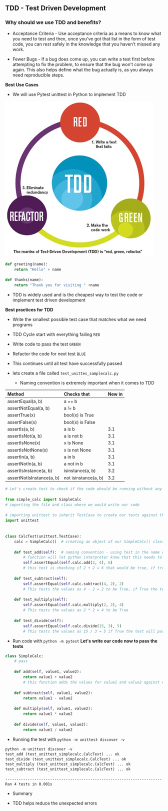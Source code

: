 ## TDD - Test Driven Development
### Why should we use TDD and benefits?
- Acceptance Criteria -  Use acceptance criteria as a means to know what you need to test and then,
  once you've got that list in the form of test code, you can rest safely in the knowledge that you haven't missed any work.
  
- Fewer Bugs - If a bug does come up, you can write a test first before attempting to fix the problem, to ensure that the bug won't come up again. This also helps define what the bug actually is, as you always need reproducible steps.  


**Best Use Cases**
- We will use Pytest unittest in Python to implement TDD

![img.png](img.png)

```python
def greeting(name):
    return "Hello" + name

def thanks(name):
    return "Thank you for visiting " +name
```

- TDD is widely used and is the cheapest way to test the code or implement test driven development

**Best practices for TDD**
- Write the smallest possible test case that matches what we need programs
- TDD Cycle start with everything failing `RED`
- Write code to pass the test `GREEN`
- Refactor the code for next test `BLUE`
- This continues until all test have successfully passed

- lets create a file called
`test_unittes_samplecalc.py`
  - Naming convention is extremely important when it comes to TDD
    


|Method |   Checks that|   New in |
|:---|:---|:---|
|assertEqual(a, b)        | a == b              ||
|assertNotEqual(a, b)     |    a != b              ||  
|assertTrue(x)            |    bool(x) is True     ||  
|assertFalse(x)           |    bool(x) is False    ||  
|assertIs(a, b)           |    a is b             |3.1|
|assertIsNot(a, b)        |    a is not b          |3.1|
|assertIsNone(x)          |    x is None           |3.1|
|assertIsNotNone(x)       |    x is not None       |3.1|
|assertIn(a, b)           |    a in b              |3.1|
|assertNotIn(a, b)        |    a not in b         |3.1|
|assertIsInstance(a, b)   |    isinstance(a, b)    |3.2|
|assertNotIsInstance(a, b)|    not isinstance(a, b)|3.2| 



```python
# Let's create test to check if the code whould be running without any errors

from simple_calc import SimpleCalc
# importing the file and class where we would write our code

# importing unittest to inherit TestCase to create our tests against the code
import unittest


class CalcTest(unittest.TestCase):
    calc = SimpleCalc()  # creating an object of our SimpleCalc() class

    def test_add(self):  # naming convention - using test in the name of our
        # function will let python interpreter know that this needs to be tested
        self.assertEqual(self.calc.add(2, 4), 6)
        # this test is checking if 2 + 2 = 6 that would be true, if true test will pass

    def test_subtract(self):
        self.assertEqual(self.calc.subtract(4, 2), 2)
        # This tests the values as 4 - 2 = 2 to be True, if True the test passes

    def test_multiply(self):
        self.assertEqual(self.calc.multiply(2, 2), 4)
        # This tests the values as 2 * 2 = 4 to be True

    def test_divide(self):
        self.assertEqual(self.calc.divide(15, 3), 5)
        # This tests the values as 15 / 3 = 5 if True the test will pass

```

- Run code with `python -m pytest`
**Let's write our code now to pass the tests**
  

```python
class SimpleCalc:
    # pass

    def add(self, value1, value2):
        return value1 + value2
        # this function adds the values for value1 and value2 against we test we have in other class

    def subtract(self, value1, value2):
        return value1 - value2

    def multiply(self, value1, value2):
        return value1 * value2

    def divide(self, value1, value2):
        return value1 / value2
```


- Running the test with `python -m unittest discover -v`
```
python -m unittest discover -v
test_add (test_unittest_simplecalc.CalcTest) ... ok
test_divide (test_unittest_simplecalc.CalcTest) ... ok
test_multiply (test_unittest_simplecalc.CalcTest) ... ok
test_subtract (test_unittest_simplecalc.CalcTest) ... ok

----------------------------------------------------------------------
Ran 4 tests in 0.001s

```

- Summary

- TDD helps reduce the unexpected errors

